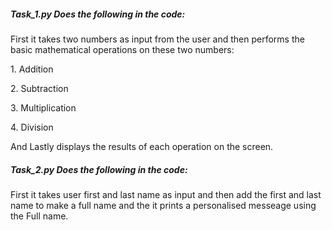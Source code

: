 <h5>
Task_1.py Does the following in the code: </h5>
First it takes two numbers as input from the user and then performs the basic mathematical operations on these two numbers:
<p>1. Addition</p>
<p>2. Subtraction</p>
<p>3. Multiplication</p>
<p>4. Division</p>
And Lastly displays the results of each operation on the screen.

<h5>Task_2.py Does the following in the code:</h5>
First it takes user first and last name as input and then add the first and last name to make a full name and the it prints a personalised messeage using the Full name.
